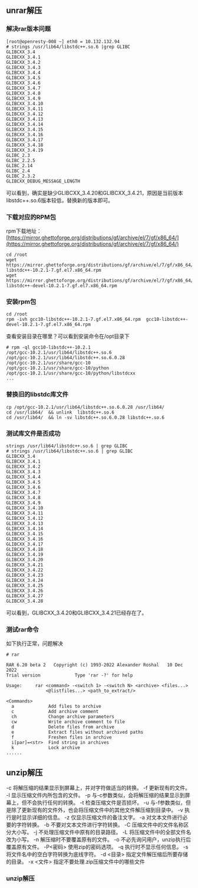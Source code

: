 ## unrar解压
### 解决rar版本问题
```
[root@openresty-008 ~] eth0 = 10.132.132.94
# strings /usr/lib64/libstdc++.so.6 |grep GLIBC 
GLIBCXX_3.4
GLIBCXX_3.4.1
GLIBCXX_3.4.2
GLIBCXX_3.4.3
GLIBCXX_3.4.4
GLIBCXX_3.4.5
GLIBCXX_3.4.6
GLIBCXX_3.4.7
GLIBCXX_3.4.8
GLIBCXX_3.4.9
GLIBCXX_3.4.10
GLIBCXX_3.4.11
GLIBCXX_3.4.12
GLIBCXX_3.4.13
GLIBCXX_3.4.14
GLIBCXX_3.4.15
GLIBCXX_3.4.16
GLIBCXX_3.4.17
GLIBCXX_3.4.18
GLIBCXX_3.4.19
GLIBC_2.3
GLIBC_2.2.5
GLIBC_2.14
GLIBC_2.4
GLIBC_2.3.2
GLIBCXX_DEBUG_MESSAGE_LENGTH
```
可以看到，确实是缺少GLIBCXX_3.4.20和GLIBCXX_3.4.21，原因是当前版本libstdc++.so.6版本较低，替换新的版本即可。
### 下载对应的RPM包
rpm下载地址： 
[https://mirror.ghettoforge.org/distributions/gf/archive/el/7/gf/x86_64/](https://mirror.ghettoforge.org/distributions/gf/archive/el/7/gf/x86_64/)

```shell
cd /root
wget https://mirror.ghettoforge.org/distributions/gf/archive/el/7/gf/x86_64/gcc10-libstdc++-10.2.1-7.gf.el7.x86_64.rpm   
wget https://mirror.ghettoforge.org/distributions/gf/archive/el/7/gf/x86_64/gcc10-libstdc++-devel-10.2.1-7.gf.el7.x86_64.rpm  
```
### 安装rpm包
```shell
cd /root
rpm -ivh gcc10-libstdc++-10.2.1-7.gf.el7.x86_64.rpm  gcc10-libstdc++-devel-10.2.1-7.gf.el7.x86_64.rpm
```
查看安装目录在哪里？可以看到安装命令在/opt目录下
```shell
# rpm -ql gcc10-libstdc++-10.2.1
/opt/gcc-10.2.1/usr/lib64/libstdc++.so.6
/opt/gcc-10.2.1/usr/lib64/libstdc++.so.6.0.28
/opt/gcc-10.2.1/usr/share/gcc-10
/opt/gcc-10.2.1/usr/share/gcc-10/python
/opt/gcc-10.2.1/usr/share/gcc-10/python/libstdcxx
...
```
### 替换旧的libstdc库文件
```shell
cp /opt/gcc-10.2.1/usr/lib64/libstdc++.so.6.0.28 /usr/lib64/
cd /usr/lib64/  && unlink  libstdc++.so.6
cd /usr/lib64/  && ln -sv libstdc++.so.6.0.28 libstdc++.so.6

```
### 测试库文件是否成功

```shell
strings /usr/lib64/libstdc++.so.6 | grep GLIBC
# strings /usr/lib64/libstdc++.so.6 | grep GLIBC
GLIBCXX_3.4
GLIBCXX_3.4.1
GLIBCXX_3.4.2
GLIBCXX_3.4.3
GLIBCXX_3.4.4
GLIBCXX_3.4.5
GLIBCXX_3.4.6
GLIBCXX_3.4.7
GLIBCXX_3.4.8
GLIBCXX_3.4.9
GLIBCXX_3.4.10
GLIBCXX_3.4.11
GLIBCXX_3.4.12
GLIBCXX_3.4.13
GLIBCXX_3.4.14
GLIBCXX_3.4.15
GLIBCXX_3.4.16
GLIBCXX_3.4.17
GLIBCXX_3.4.18
GLIBCXX_3.4.19
GLIBCXX_3.4.20
GLIBCXX_3.4.21
GLIBCXX_3.4.22
GLIBCXX_3.4.23
GLIBCXX_3.4.24
GLIBCXX_3.4.25
GLIBCXX_3.4.26
GLIBCXX_3.4.27
GLIBCXX_3.4.28
```
可以看到，GLIBCXX_3.4.20和GLIBCXX_3.4.21已经存在了。

### 测试rar命令
如下执行正常，问题解决 
```shell
# rar

RAR 6.20 beta 2   Copyright (c) 1993-2022 Alexander Roshal   10 Dec 2022
Trial version             Type 'rar -?' for help

Usage:     rar <command> -<switch 1> -<switch N> <archive> <files...>
               <@listfiles...> <path_to_extract/>

<Commands>
  a             Add files to archive
  c             Add archive comment
  ch            Change archive parameters
  cw            Write archive comment to file
  d             Delete files from archive
  e             Extract files without archived paths
  f             Freshen files in archive
  i[par]=<str>  Find string in archives
  k             Lock archive
......
```
## unzip解压
-c 将解压缩的结果显示到屏幕上，并对字符做适当的转换。
-f 更新现有的文件。
-l 显示压缩文件内所包含的文件。
-p 与-c参数类似，会将解压缩的结果显示到屏幕上，但不会执行任何的转换。
-t 检查压缩文件是否损坏。
-u 与-f参数类似，但是除了更新现有的文件外，也会将压缩文件中的其他文件解压缩到目录中。
-v 执行是时显示详细的信息。
-z 仅显示压缩文件的备注文字。
-a 对文本文件进行必要的字符转换。
-b 不要对文本文件进行字符转换。
-C 压缩文件中的文件名称区分大小写。
-j 不处理压缩文件中原有的目录路径。
-L 将压缩文件中的全部文件名改为小写。
-n 解压缩时不要覆盖原有的文件。
-o 不必先询问用户，unzip执行后覆盖原有文件。
-P<密码> 使用zip的密码选项。
-q 执行时不显示任何信息。
-s 将文件名中的空白字符转换为底线字符。
-d <目录> 指定文件解压缩后所要存储的目录。
-x <文件> 指定不要处理.zip压缩文件中的哪些文件

### unzip解压 






